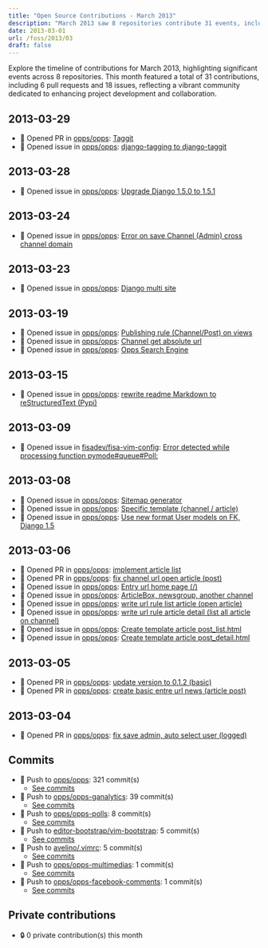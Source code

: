 ```yaml
---
title: "Open Source Contributions - March 2013"
description: "March 2013 saw 8 repositories contribute 31 events, including 6 pull requests and 18 issues, showcasing robust activity and collaboration in project development."
date: 2013-03-01
url: /foss/2013/03
draft: false
---
```


Explore the timeline of contributions for March 2013, highlighting significant events across 8 repositories. This month featured a total of 31 contributions, including 6 pull requests and 18 issues, reflecting a vibrant community dedicated to enhancing project development and collaboration.

## 2013-03-29

- 🔀 Opened PR in [opps/opps](https://github.com/opps/opps): [Taggit](https://github.com/opps/opps/pull/58)
- 🐛 Opened issue in [opps/opps](https://github.com/opps/opps): [django-tagging to django-taggit](https://github.com/opps/opps/issues/57)

## 2013-03-28

- 🐛 Opened issue in [opps/opps](https://github.com/opps/opps): [Upgrade Django 1.5.0 to 1.5.1](https://github.com/opps/opps/issues/55)

## 2013-03-24

- 🐛 Opened issue in [opps/opps](https://github.com/opps/opps): [Error on save Channel (Admin) cross channel domain](https://github.com/opps/opps/issues/49)

## 2013-03-23

- 🐛 Opened issue in [opps/opps](https://github.com/opps/opps): [Django multi site](https://github.com/opps/opps/issues/48)

## 2013-03-19

- 🐛 Opened issue in [opps/opps](https://github.com/opps/opps): [Publishing rule (Channel/Post) on views](https://github.com/opps/opps/issues/44)
- 🐛 Opened issue in [opps/opps](https://github.com/opps/opps): [Channel get absolute url](https://github.com/opps/opps/issues/43)
- 🐛 Opened issue in [opps/opps](https://github.com/opps/opps): [Opps Search Engine](https://github.com/opps/opps/issues/42)

## 2013-03-15

- 🐛 Opened issue in [opps/opps](https://github.com/opps/opps): [rewrite readme Markdown to reStructuredText (Pypi)](https://github.com/opps/opps/issues/40)

## 2013-03-09

- 🐛 Opened issue in [fisadev/fisa-vim-config](https://github.com/fisadev/fisa-vim-config): [Error detected while processing function pymode#queue#Poll:](https://github.com/fisadev/fisa-vim-config/issues/35)

## 2013-03-08

- 🐛 Opened issue in [opps/opps](https://github.com/opps/opps): [Sitemap generator](https://github.com/opps/opps/issues/33)
- 🐛 Opened issue in [opps/opps](https://github.com/opps/opps): [Specific template (channel / article)](https://github.com/opps/opps/issues/32)
- 🐛 Opened issue in [opps/opps](https://github.com/opps/opps): [Use new format User models on FK, Django 1.5](https://github.com/opps/opps/issues/31)

## 2013-03-06

- 🔀 Opened PR in [opps/opps](https://github.com/opps/opps): [implement article list](https://github.com/opps/opps/pull/22)
- 🔀 Opened PR in [opps/opps](https://github.com/opps/opps): [fix channel url open article (post)](https://github.com/opps/opps/pull/21)
- 🐛 Opened issue in [opps/opps](https://github.com/opps/opps): [Entry url home page (/)](https://github.com/opps/opps/issues/28)
- 🐛 Opened issue in [opps/opps](https://github.com/opps/opps): [ArticleBox, newsgroup, another channel](https://github.com/opps/opps/issues/27)
- 🐛 Opened issue in [opps/opps](https://github.com/opps/opps): [write url rule list article (open article)](https://github.com/opps/opps/issues/26)
- 🐛 Opened issue in [opps/opps](https://github.com/opps/opps): [write url rule article detail (list all article on channel)](https://github.com/opps/opps/issues/25)
- 🐛 Opened issue in [opps/opps](https://github.com/opps/opps): [Create template article post_list.html](https://github.com/opps/opps/issues/24)
- 🐛 Opened issue in [opps/opps](https://github.com/opps/opps): [Create template article post_detail.html](https://github.com/opps/opps/issues/23)

## 2013-03-05

- 🔀 Opened PR in [opps/opps](https://github.com/opps/opps): [update version to 0.1.2 (basic)](https://github.com/opps/opps/pull/20)
- 🔀 Opened PR in [opps/opps](https://github.com/opps/opps): [create basic entre url news (article post)](https://github.com/opps/opps/pull/19)

## 2013-03-04

- 🔀 Opened PR in [opps/opps](https://github.com/opps/opps): [fix save admin, auto select user (logged)](https://github.com/opps/opps/pull/18)

## Commits

- 🔨 Push to [opps/opps](https://github.com/opps/opps): 321 commit(s)
  - [See commits](https://github.com/opps/opps/commits?author=avelino&since=2013-03-01T00:00:00Z&until=2013-03-31T23:59:59Z)
- 🔨 Push to [opps/opps-ganalytics](https://github.com/opps/opps-ganalytics): 39 commit(s)
  - [See commits](https://github.com/opps/opps-ganalytics/commits?author=avelino&since=2013-03-01T00:00:00Z&until=2013-03-31T23:59:59Z)
- 🔨 Push to [opps/opps-polls](https://github.com/opps/opps-polls): 8 commit(s)
  - [See commits](https://github.com/opps/opps-polls/commits?author=avelino&since=2013-03-01T00:00:00Z&until=2013-03-31T23:59:59Z)
- 🔨 Push to [editor-bootstrap/vim-bootstrap](https://github.com/editor-bootstrap/vim-bootstrap): 5 commit(s)
  - [See commits](https://github.com/editor-bootstrap/vim-bootstrap/commits?author=avelino&since=2013-03-01T00:00:00Z&until=2013-03-31T23:59:59Z)
- 🔨 Push to [avelino/.vimrc](https://github.com/avelino/.vimrc): 5 commit(s)
  - [See commits](https://github.com/avelino/.vimrc/commits?author=avelino&since=2013-03-01T00:00:00Z&until=2013-03-31T23:59:59Z)
- 🔨 Push to [opps/opps-multimedias](https://github.com/opps/opps-multimedias): 1 commit(s)
  - [See commits](https://github.com/opps/opps-multimedias/commits?author=avelino&since=2013-03-01T00:00:00Z&until=2013-03-31T23:59:59Z)
- 🔨 Push to [opps/opps-facebook-comments](https://github.com/opps/opps-facebook-comments): 1 commit(s)
  - [See commits](https://github.com/opps/opps-facebook-comments/commits?author=avelino&since=2013-03-01T00:00:00Z&until=2013-03-31T23:59:59Z)

## Private contributions

- 🔒 0 private contribution(s) this month

